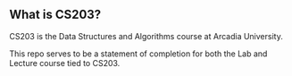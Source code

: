 ## What is CS203?

CS203 is the Data Structures and Algorithms course at Arcadia University.

This repo serves to be a statement of completion for both the Lab and Lecture course tied to CS203.
